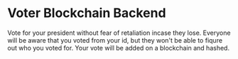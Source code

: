 # Voter Blockchain Backend

Vote for your president without fear of retaliation incase they lose. Everyone will be aware that you voted from your id, but they won't be able to fiqure out who you voted for. Your vote will be added on a blockchain and hashed.
